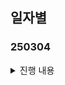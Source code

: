 ## 일자별
### 250304
<details>
  <summary>진행 내용</summary>

### 1) 아이디어 회의 진행 <br>
1. **QR 코드 결제 + 반올림 기부**
    - 기부금의 불투명성, 기부의 어려움을 해결
- Payment Gateway API연동(자체 pay를 만들어야함)
- QR코드로 결제 연동
- 상품의 가격보다 더 많이 결제가 되어야함. → 200원을 더 뜯어와야한다..
- 잔돈을 어떠한 방식으로 블록체인으로 만들 것 인가?
- 기부는 어떻게 흘러갈 수 있을까? 기부 주체는 누구인가?

2. **청소년용 금융 교육 게임**
- 금융을 통해 인생에서 주어질 수 있는 다양한 재무적 도전과 맞서 싸우게 된다
- 당신은 초기 자산과 기본적인 금융 행동 카드를 가지고 시작. 인생의 막을 헤쳐나가며 충동구매, 예상치 못한 지출, 시장 변동성 등 다양한 금융적 위협과 마주치게 되고, 이를 현명하게 극복해야함
- 이벤트 시스템 - 미니게임
    - 모의투자(실제 주가 및 크롤링 데이터로 이벤트 시스템)


3. **소비 습관 관리**
- 잔돈 모으기
    - 결제 하고 남은 잔돈을 저금
- 트리거 형 저축
    - 특정 소비를 할 때마다 일정 금액 저축(ex식당결제 or 옷 구매 등등)
- 관심 분야 주식 추천
    - 내가 등록한 품목과 관련하여 유망한 주식을 추천, 구매할 수 있는 시스템
- 나의 소비 패턴 분석
    - 내 소비 패턴을 분석하여 지출을 줄일 수 있는 부분을 추천
- 상부상조
    - 목표에 묶여 있는 사람끼리 서로 도와주는 시스템
        - 같은 관심사를 가진 사람끼리(혹은 친구끼리) 도와주는 시스템, 기간 내에 돈을 다른 사람이 메꿔주면, 해당 사람에게 보상
- 내가 사고 싶은 물건의 합리적인 소비를 도움
    - 오버레이 & 웹 크롤링

4. **살껄말껄(주식 / 비트코인 / 부동산 )**
    - 모의투자를 위한 보조 기능 & 투자 성향 차트 제공 → 증권사 UI와 다르게
   - 실전투자를 위한 보조 기능 & 투자 성향 차트 제공 → 증권사 UI와 다르게
- 껄무새 음성 챗봇 (투자 보조자)
    
 
5. **경조사 돈관리**
    - 돈 낸사람 리스트 관리
    - 내가 경조사로 돈 냈던 사람 목록& 금액 관리
    - 경조사로 돈을 얼마나 내야할지 커뮤니티/투표


6. **구독 서비스 관리 플랫폼**
- 고정 지출 관리
- aos에서 앱 시간을 연동해서 시간 대비
- 각 서비스별 사용 시간 확인해서 가치를 잘 뽑아내고 있는지?


### 2) 아이디어 별 컨설턴트님 피드백 진행 <br>
1. **QR 코드 결제 + 반올림 기부**
- 결제를 나눠서 처음에 본 결제를 하고, 그 이후에 기부를 해서 따로 결제를 해야한다.
- 사이즈가 너무 작고 서비스가 독자적으로 생존할수 없다

2. **청소년용 금융 교육 게임**
- 타깃 / 연령대를 잘 선택을 해야함(초 ~ 중 정도로)
    - 보호자와 자녀가 할수 있는 걸 서로 다르게 한다던가(부모가 교육 시키는 서비스)
- 기사를 기반으로 크롤링해서 내용을 넣는 건 가능하면 좋다
    - 실제 뉴스로 할건지, 아니면 생성형 AI를 토대로 뉴스를 만들어 나갈지
- 그래픽적인 고민을 많이 해야한다
- 게임을 진행하는 복잡도가 올라갈수록 게임 서버가 어려움
    - 게임 DB 저장
    - 네트워크 게임이면 더 복잡함
- 미니게임 vs 육성 게임

3. **소비 습관 관리**
- 킥이 필요하다(기존 기능에서 하나 뽑아서 개선하거나, 새로운 기능을 넣거나)
- 나의 소배패턴 분석→ 이미 토스에서 잘 해주고 있다.
- 특정유저를 위한 맞는 무엇인가가 있어야한다.
- 그래서 이 서비스가 뭐야? 라고 대답하기가 아쉽다.
- 구체화가 더 필요하다

4. **살껄 말껄**
- 입력은 손보다는 말로 하는게 매우 편하다.
- 앱이거나 모바일이라면 음성으로 하면 좋다.
- 챗봇은 챗봇의 퀄리티로 성능이 갈린다
- 챗봇과 대결하는 것도 재미있을 것 같다.
- 상호작용이 있으면 재밌을 것 같다.
- 그런데 껄무새 기능을 구체화하면 좋을 것 같다. 음성으로 어떤 입력을 받고 아웃풋을 내는게 좋을지? 어떤 AI를 쓰면 좋을지?
- 단순한 프로프팅보다는 구체적인 AI를 도입하는게 좋을 것 같다.


## 3) 추후 진행 예정
1. 껄무새, 게임 관련 아이디어 구체화 ( 규모, 기술 까지 고려해서 )
2. 신규 아이디어 가져 올 경우 구체적인 기능까지 고려해서 기획해오기

</details>
